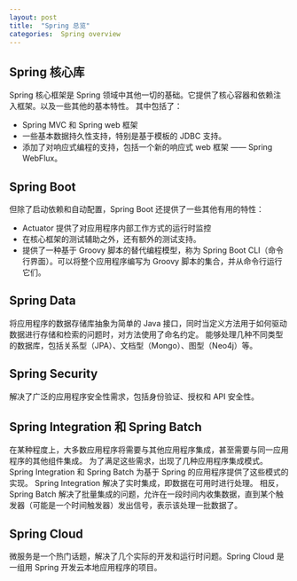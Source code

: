 ```yaml
---
layout: post
title:  "Spring 总览"
categories:  Spring overview
---
```


## Spring 核心库
Spring 核心框架是 Spring 领域中其他一切的基础。它提供了核心容器和依赖注入框架。以及一些其他的基本特性。
其中包括了：
- Spring MVC 和 Spring web 框架
- 一些基本数据持久性支持，特别是基于模板的 JDBC 支持。
- 添加了对响应式编程的支持，包括一个新的响应式 web 框架 —— Spring WebFlux。

## Spring Boot
但除了启动依赖和自动配置，Spring Boot 还提供了一些其他有用的特性：
- Actuator 提供了对应用程序内部工作方式的运行时监控
- 在核心框架的测试辅助之外，还有额外的测试支持。
- 提供了一种基于 Groovy 脚本的替代编程模型，称为 Spring Boot CLI（命令行界面）。可以将整个应用程序编写为 Groovy 脚本的集合，并从命令行运行它们。

## Spring Data
将应用程序的数据存储库抽象为简单的 Java 接口，同时当定义方法用于如何驱动数据进行存储和检索的问题时，对方法使用了命名约定。
能够处理几种不同类型的数据库，包括关系型（JPA）、文档型（Mongo）、图型（Neo4j）等。

## Spring Security
解决了广泛的应用程序安全性需求，包括身份验证、授权和 API 安全性。

## Spring Integration 和 Spring Batch
在某种程度上，大多数应用程序将需要与其他应用程序集成，甚至需要与同一应用程序的其他组件集成。
为了满足这些需求，出现了几种应用程序集成模式。Spring Integration 和 Spring Batch 为基于 Spring 的应用程序提供了这些模式的实现。
Spring Integration 解决了实时集成，即数据在可用时进行处理。
相反，Spring Batch 解决了批量集成的问题，允许在一段时间内收集数据，直到某个触发器（可能是一个时间触发器）发出信号，表示该处理一批数据了。

## Spring Cloud
微服务是一个热门话题，解决了几个实际的开发和运行时问题。Spring Cloud 是一组用 Spring 开发云本地应用程序的项目。




